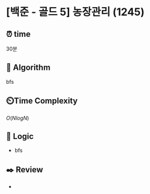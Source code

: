 # [백준 - 골드 5] 농장관리 (1245)
 
## ⏰  **time**
30분

## :pushpin: **Algorithm**
bfs

## ⏲️**Time Complexity**

$O(NlogN)$

## :round_pushpin: **Logic**
- bfs
## :black_nib: **Review**
- 
